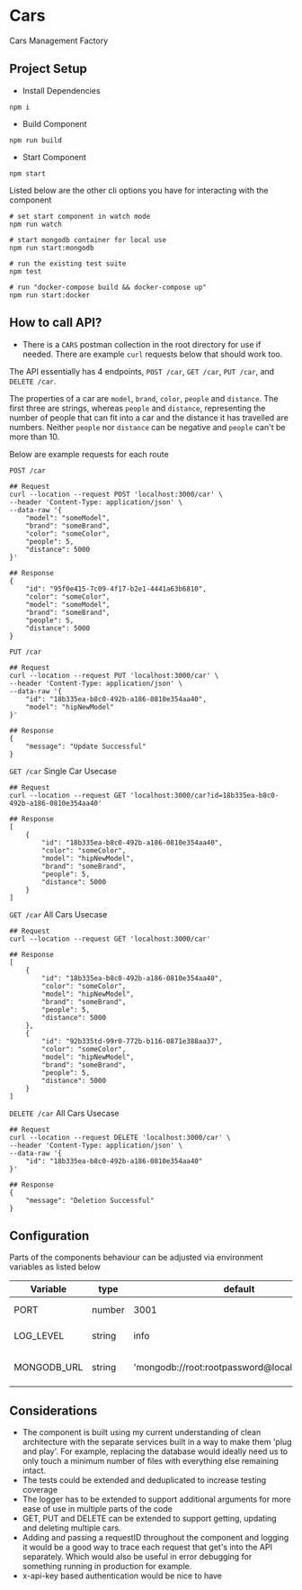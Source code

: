 # Cars

Cars Management Factory

## Project Setup

* Install Dependencies

```
npm i
```

* Build Component

```
npm run build
```

* Start Component

```
npm start
```


Listed below are the other cli options you have for interacting with the component

```
# set start component in watch mode
npm run watch

# start mongodb container for local use
npm run start:mongodb

# run the existing test suite
npm test

# run "docker-compose build && docker-compose up"
npm run start:docker
```

## How to call API?
* There is a `CARS` postman collection in the root directory for use if needed. There are example `curl` requests below that should work too. 

The API essentially has 4 endpoints, `POST /car`, `GET /car`, `PUT /car`, and `DELETE /car`. 

The properties of a car are `model`, `brand`, `color`, `people` and `distance`. The first three are strings, whereas `people` and `distance`, representing the number of people that can fit into a car and the distance it has travelled are numbers. Neither `people` nor `distance` can be negative and `people` can't be more than 10. 

Below are example requests for each route

`POST /car`

```
## Request
curl --location --request POST 'localhost:3000/car' \
--header 'Content-Type: application/json' \
--data-raw '{
    "model": "someModel",
    "brand": "someBrand",
    "color": "someColor",
    "people": 5,
    "distance": 5000
}'

## Response
{
    "id": "95f0e415-7c09-4f17-b2e1-4441a63b6810",
    "color": "someColor",
    "model": "someModel",
    "brand": "someBrand",
    "people": 5,
    "distance": 5000
}
```

`PUT /car`

```
## Request
curl --location --request PUT 'localhost:3000/car' \
--header 'Content-Type: application/json' \
--data-raw '{
    "id": "18b335ea-b8c0-492b-a186-0810e354aa40",
    "model": "hipNewModel"
}'

## Response
{
    "message": "Update Successful"
}
```

`GET /car` Single Car Usecase

```
## Request
curl --location --request GET 'localhost:3000/car?id=18b335ea-b8c0-492b-a186-0810e354aa40'

## Response
[
    {
        "id": "18b335ea-b8c0-492b-a186-0810e354aa40",
        "color": "someColor",
        "model": "hipNewModel",
        "brand": "someBrand",
        "people": 5,
        "distance": 5000
    }
]
```

`GET /car` All Cars Usecase

```
## Request
curl --location --request GET 'localhost:3000/car'

## Response
[
    {
        "id": "18b335ea-b8c0-492b-a186-0810e354aa40",
        "color": "someColor",
        "model": "hipNewModel",
        "brand": "someBrand",
        "people": 5,
        "distance": 5000
    },
    {
        "id": "92b335td-99r0-772b-b116-0871e388aa37",
        "color": "someColor",
        "model": "hipNewModel",
        "brand": "someBrand",
        "people": 5,
        "distance": 5000
    }
]
```

`DELETE /car` All Cars Usecase

```
## Request
curl --location --request DELETE 'localhost:3000/car' \
--header 'Content-Type: application/json' \
--data-raw '{
    "id": "18b335ea-b8c0-492b-a186-0810e354aa40"
}'

## Response
{
    "message": "Deletion Successful"
}
```


## Configuration

Parts of the components behaviour can be adjusted via environment variables as listed below
  
  
| Variable                           | type    | default                                                             | description                                                                    |
|------------------------------------|---------|---------------------------------------------------------------------|--------------------------------------------------------------------------------|
| PORT                               | number  | 3001                                                                | component port                                                                 |
| LOG\_LEVEL                          | string  | info                                                                | logger log level                                                               |
| MONGODB\_URL                      | string  | 'mongodb://root:rootpassword@localhost:27017'                                            | Where to find mongoDB                             |

## Considerations
* The component is built using my current understanding of clean architecture with the separate services built in a way to make them 'plug and play'. For example, replacing the database would ideally need us to only touch a minimum number of files with everything else remaining intact.
* The tests could be extended and deduplicated to increase testing coverage
* The logger has to be extended to support additional arguments for more ease of use in multiple parts of the code
* GET, PUT and DELETE can be extended to support getting, updating and deleting multiple cars.
* Adding and passing a requestID throughout the component and logging it would be a good way to trace each request that get's into the API separately. Which would also be useful in error debugging for something running in production for example. 
* x-api-key based authentication would be nice to have
